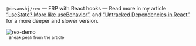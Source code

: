 `@devanshj/rex` — FRP with React hooks — Read more in my article [“useState? More like useBehavior”](https://devanshj.me/writings/use-state-more-like-use-behavior), and [“Untracked Dependencies in React”](https://devanshj.me/writings/untracked-dependencies-in-react) for a more deeper and slower version.


![rex-demo](https://user-images.githubusercontent.com/30295578/151855750-64bcc022-a34b-4d9f-a05f-ff96bfcdc907.gif)<br/>
<sup>&nbsp;&nbsp;Sneak peak from the article</sup>
